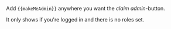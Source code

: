 Add `{{makeMeAdmin}}` anywhere you want the *claim admin*-button.

It only shows if you're logged in and there is no roles set.